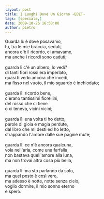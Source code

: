 ```yaml
---
layout: post
title: I Luoghi Dove Un Giorno -EDIT-
tags: [speciale,]
date: 2009-10-26 16:58:00
author: pietro
---
```

Guarda lì: è dove posavamo,<br/>tu, tra le mie braccia, seduti,<br/>ancora c'è il ricordo, ci amavamo,<br/>ma anche i ricordi sono caduti;<br/><br/>guarda lì c'è un albero, lo vedi?<br/>di tanti fiori rossi era imperlato,<br/>quasi ti vedo ancora che incedi,<br/>ma fisso nel vuoto, il mio sguardo è inchiodato;<br/><br/>guarda lì: ricordo bene,<br/>c'erano tantissimi fiorellini,<br/>del rosso che ci tiene<br/>o ci teneva, vicini vicini;<br/><br/>guarda lì: una volta ti ho detto,<br/>parole di gioia e magia perdute,<br/>dal libro che mi desti ed ho letto,<br/>strappando l'amore dalle sue pagine mute;<br/><br/>guarda lì: ce n'è ancora qualcuna,<br/>vola nell'aria, come una farfalla,<br/>non bastava quell'amore alla luna,<br/>ma non trovai altra cosa più bella,<br/><br/>guarda lì: ma sto parlando da solo,<br/>ma quel posto è così vero,<br/>ma adesso è notte, notte senza cielo,<br/>voglio dormire, il mio sonno eterno<br/>e spero.
